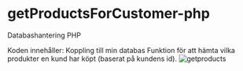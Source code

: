 # getProductsForCustomer-php

Databashantering
PHP

Koden innehåller:
Koppling till min databas
Funktion för att hämta vilka produkter en kund har köpt (baserat på kundens id).
![getproducts](https://github.com/Betttina/getProductsForCustomer-php/assets/125275847/39ca584d-f88e-4908-ae0f-c02990f5b94a)
